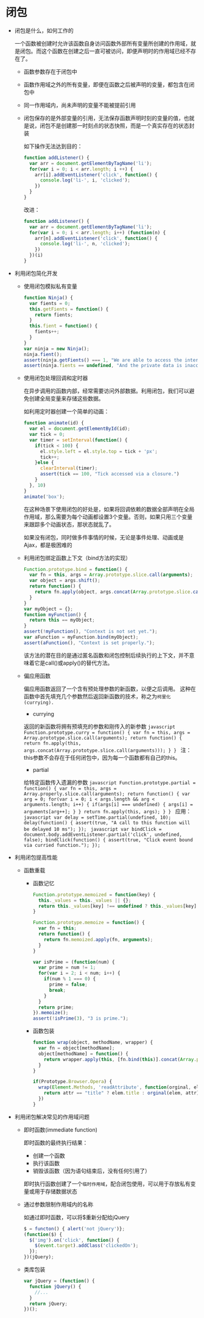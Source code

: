 # 闭包
* 闭包是什么，如何工作的

  一个函数被创建时允许该函数自身访问函数外部所有变量所创建的作用域，就是闭包。而这个函数在创建之后一直可被访问，即便声明时的作用域已经不存在了。
  * 函数参数存在于闭包中
  * 函数作用域之外的所有变量，即便在函数之后被声明的变量，都包含在闭包中
  * 同一作用域内，尚未声明的变量不能被提前引用
  * 闭包保存的是外部变量的引用，无法保存函数声明时刻的变量的值，也就是说，闭包不是创建那一时刻点的状态快照，而是一个真实存在的状态封装

    如下操作无法达到目的：
    ```javascript
    function addListener() {
      var arr = document.getElementByTagName('li');
      for(var i = 0; i < arr.length; i ++) {
        arr[i].addEventListener('click', function() {
          console.log('li-', i, 'clicked');
        })
      }
    }
    ```
    改进：
    ```javascript
    function addListener() {
      var arr = document.getElementByTagName('li');
      for(var i = 0; i < arr.length; i++) (function(n) {
        arr[n].addEventListener('click', function() {
          console.log('li-', n, 'clicked');
        })
      })(i)
    }
    ```
* 利用闭包简化开发

  * 使用闭包模拟私有变量

    ```javascript
    function Ninja() {
      var fients = 0;
      this.getFients = function() {
        return fients;
      }
      this.fient = function() {
        fients++;
      }
    }
    var ninja = new Ninja();
    ninja.fient();
    assert(ninja.getFients() === 1, "We are able to access the internal fients count.");
    assert(ninja.fients == undefined, "And the private data is inaccessable to us.")
    ```
  * 使用闭包处理回调和定时器

    在异步调用的函数内部，经常需要访问外部数据。利用闭包，我们可以避免创建全局变量来存储这些数据。

    如利用定时器创建一个简单的动画：
    ```javascript
    function animate(id) {
      var el = document.getElementById(id);
      var tick = 0;
      var timer = setInterval(function() {
        if(tick < 100) {
          el.style.left = el.style.top = tick + 'px';
          tick++;
        }else {
          clearInterval(timer);
          assert(tick == 100, "Tick accessed via a closure.")
        }
      }, 10)
    }
    animate('box');
    ```
    在这种场景下使用闭包的好处是，如果将回调依赖的数据全部声明在全局作用域，那么需要为每个动画都设置3个变量。否则，如果只用三个变量来跟踪多个动画状态，那状态就乱了。

    如果没有闭包，同时做多件事情的时候，无论是事件处理、动画或是Ajax，都是极困难的

  * 利用闭包绑定函数上下文（bind方法的实现）

    ```javascript
    Function.prototype.bind = function() {
      var fn = this, args = Array.prototype.slice.call(arguments);
      var object = args.shift();
      return function() {
        return fn.apply(object, args.concat(Array.prototype.slice.call(arguments)));
      }
    }
    var myObject = {};
    function myFunction() {
      return this == myObject;
    }
    assert(!myFunction(), "Context is not set yet.");
    var aFunction = myFunction.bind(myObject);
    assert(aFunction(), "Context is set properly.");
    ```
    该方法的潜在目的是通过匿名函数和闭包控制后续执行的上下文，并不意味着它是call()或apply()的替代方法。

  * 偏应用函数

    偏应用函数返回了一个含有预处理参数的新函数，以便之后调用。
    这种在函数中首先填充几个参数然后返回新函数的技术，称之为`柯里化(currying).`
      * currying

      返回的新函数将拥有预填充的参数和刚传入的新参数
        ```javascript
        Function.prototype.curry = function() {
          var fn = this, args = Array.prototype.slice.call(arguments);
          return function() {
            return fn.apply(this, args.concat(Array.prototype.slice.call(arguments)));
          }
        }
        ```
      注：this参数不会存在于任何闭包中，因为每一个函数都有自己的this。

      * partial

      给特定函数传入遗漏的参数
        ```javascript
        Function.prototype.partial = function() {
          var fn = this, args = Array.properly.slice.call(arguments);
          return function() {
            var arg = 0;
            for(var i = 0; i < args.length && arg < arguments.length; i++) {
              if(args[i] === undefined) {
                args[i] = arguments[arg++];
              }
            }
            return fn.apply(this, args);
          }
        }
        ```
      应用：
        ```javascript
        var delay = setTime.partial(undefined, 10);
        delay(function() {
          assert(true, "A call to this function will be delayed 10 ms");
        });
        ```
        ```javascript
        var bindClick = document.body.addEventListener.partial('click', undefined, false);
        bindClick(function() {
          assert(true, "Click event bound via curried function.");
        });
        ```
* 利用闭包提高性能

  * 函数重载

    * 函数记忆
      ```javascript
      Function.prototype.memoized = function(key) {
        this._values = this._values || {};
        return this._values[key] !== undefined ? this._values[key] : this._values[key] = this.apply(this, arguments);
      }

      Function.prototype.memoize = function() {
        var fn = this;
        return function() {
          return fn.memoized.apply(fn, arguments);
        }
      }

      var isPrime = (function(num) {
        var prime = num != 1;
        for(var i = 2; i < num; i++) {
          if(num % 1 === 0) {
            prime = false;
            break;
          }
        }
        return prime;
      }).memoize();
      assert(!isPrime(3), "3 is prime.");
      ```
    * 函数包装
      ```javascript
      function wrap(object, methodName, wrapper) {
        var fn = object[methodName];
        object[methodName] = function() {
          return wrapper.apply(this, [fn.bind(this)].concat(Array.prototype.slice.call(arguments)));
        }
      }

      if(Prototype.Browser.Opera) {
        wrap(Element.Methods, 'readAttribute', function(orginal, elem, attr) {
          return attr == "title" ? elem.title : orginal(elem, attr);
        })
      }
      ```

* 利用闭包解决常见的作用域问题

  * 即时函数(immediate function)

    即时函数的最终执行结果：
    * 创建一个函数
    * 执行该函数
    * 销毁该函数（因为语句结束后，没有任何引用了）

    即时执行函数创建了一个`临时作用域`，配合闭包使用，可以用于存放私有变量或用于存储数据状态

  * 通过参数限制作用域内的名称

    如通过即时函数，可以将$重新分配给jQuery
    ```javascript
    $ = functon() { alert('not jQuery')};
    (function($) {
      $('img').on('click', function() {
        $(event.target).addClass('clickedOn');
      });
    })(jQuery);
    ```
  * 类库包装
    ```javascript
    var jQuery = (function() {
      function jQuery() {
        //...
      }
      return jQuery;
    })();
    ```
